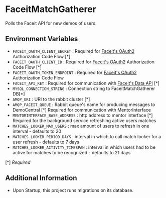 # FaceitMatchGatherer
Polls the Faceit API for new demos of users.

## Environment Variables

- `FACEIT_OAUTH_CLIENT_SECRET` : 
Required for [Faceit's OAuth2](https://developers-support.faceit.com/hc/en-us/articles/115001594504-FACEIT-Connect-Documentation) Authorization Code Flow [*]
- `FACEIT_OAUTH_CLIENT_ID` : 
Required for [Faceit's OAuth2](https://developers-support.faceit.com/hc/en-us/articles/115001594504-FACEIT-Connect-Documentation) Authorization Code Flow [*]
- `FACEIT_OAUTH_TOKEN_ENDPOINT` : 
Required for [Faceit's OAuth2](https://developers-support.faceit.com/hc/en-us/articles/115001594504-FACEIT-Connect-Documentation) Authorization Code Flow
- `FACEIT_API_KEY` : 
Required for communication with [Faceit's Data API](https://developers.faceit.com/docs/tools/data-api) [*]
- `MYSQL_CONNECTION_STRING` : Connection string to FaceitMatchGatherer DB[*]
- `AMQP_URI` : URI to the rabbit cluster [*]
- `AMQP_FACEIT_QUEUE` : Rabbit queue's name for producing messages to DemoCentral [*]
Required for communication with MentorInterface
- `MENTORINTERFACE_BASE_ADDRESS` : http address to mentor interface [*]
Required for the background service refreshing active users matches
- `MATCHES_LOOKER_MAX_USERS` : max amount of users to refresh in one interval - defaults to 20
- `MATCHES_LOOKER_PERIOD_DAYS` : interval in which to call match looker for a user refresh - defaults to 7 days
- `MATCHES_LOOKER_ACTIVITY_TIMESPAN` : interval in which users had to be active for matches to be recognized - defaults to 21 days
 
[*] *Required*

## Additional Information
- Upon Startup, this project runs migrations on its database.